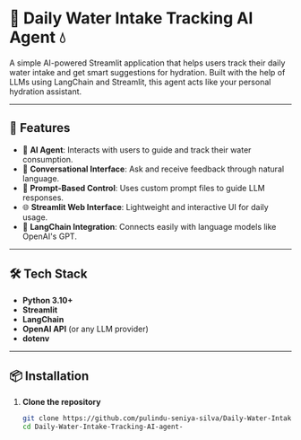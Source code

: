 # 🧠 Daily Water Intake Tracking AI Agent 💧

A simple AI-powered Streamlit application that helps users track their daily water intake and get smart suggestions for hydration. Built with the help of LLMs using LangChain and Streamlit, this agent acts like your personal hydration assistant.

---

## 🚀 Features

- 🤖 **AI Agent**: Interacts with users to guide and track their water consumption.
- 💬 **Conversational Interface**: Ask and receive feedback through natural language.
- 📄 **Prompt-Based Control**: Uses custom prompt files to guide LLM responses.
- 🌐 **Streamlit Web Interface**: Lightweight and interactive UI for daily usage.
- 🔗 **LangChain Integration**: Connects easily with language models like OpenAI's GPT.

---

## 🛠️ Tech Stack

- **Python 3.10+**
- **Streamlit**
- **LangChain**
- **OpenAI API** (or any LLM provider)
- **dotenv**

---

## 📦 Installation

1. **Clone the repository**
   ```bash
   git clone https://github.com/pulindu-seniya-silva/Daily-Water-Intake-Tracking-AI-agent-.git
   cd Daily-Water-Intake-Tracking-AI-agent-

